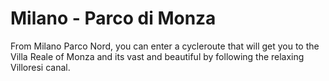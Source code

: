 # Milano - Parco di Monza

From Milano Parco Nord, you can enter a cycleroute that will get you to the Villa Reale of Monza and its vast and beautiful by following the relaxing Villoresi canal.
